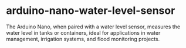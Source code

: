 # arduino-nano-water-level-sensor
The Arduino Nano, when paired with a water level sensor, measures the water level in tanks or containers, ideal for applications in water management, irrigation systems, and flood monitoring projects.
